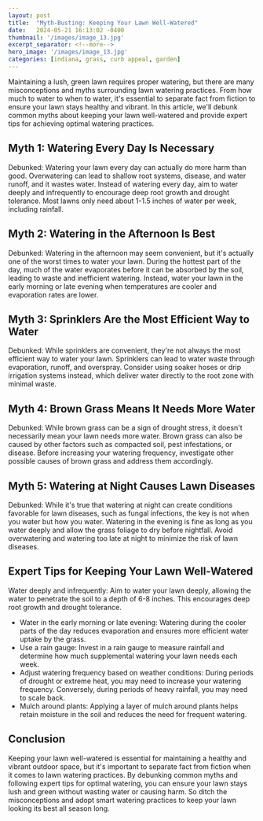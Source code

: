 ```yaml
---
layout: post
title:  "Myth-Busting: Keeping Your Lawn Well-Watered"
date:   2024-05-21 16:13:02 -0400
thumbnail: '/images/image_13.jpg'
excerpt_separator: <!--more-->
hero_image: '/images/image_13.jpg'
categories: [indiana, grass, curb appeal, garden]
---
```

Maintaining a lush, green lawn requires proper watering, but there are many misconceptions and myths surrounding lawn watering practices. <!--more-->From how much to water to when to water, it's essential to separate fact from fiction to ensure your lawn stays healthy and vibrant. In this article, we'll debunk common myths about keeping your lawn well-watered and provide expert tips for achieving optimal watering practices.

## Myth 1: Watering Every Day Is Necessary
Debunked: Watering your lawn every day can actually do more harm than good. Overwatering can lead to shallow root systems, disease, and water runoff, and it wastes water. Instead of watering every day, aim to water deeply and infrequently to encourage deep root growth and drought tolerance. Most lawns only need about 1-1.5 inches of water per week, including rainfall.

## Myth 2: Watering in the Afternoon Is Best
Debunked: Watering in the afternoon may seem convenient, but it's actually one of the worst times to water your lawn. During the hottest part of the day, much of the water evaporates before it can be absorbed by the soil, leading to waste and inefficient watering. Instead, water your lawn in the early morning or late evening when temperatures are cooler and evaporation rates are lower.

## Myth 3: Sprinklers Are the Most Efficient Way to Water
Debunked: While sprinklers are convenient, they're not always the most efficient way to water your lawn. Sprinklers can lead to water waste through evaporation, runoff, and overspray. Consider using soaker hoses or drip irrigation systems instead, which deliver water directly to the root zone with minimal waste.

## Myth 4: Brown Grass Means It Needs More Water
Debunked: While brown grass can be a sign of drought stress, it doesn't necessarily mean your lawn needs more water. Brown grass can also be caused by other factors such as compacted soil, pest infestations, or disease. Before increasing your watering frequency, investigate other possible causes of brown grass and address them accordingly.

## Myth 5: Watering at Night Causes Lawn Diseases
Debunked: While it's true that watering at night can create conditions favorable for lawn diseases, such as fungal infections, the key is not when you water but how you water. Watering in the evening is fine as long as you water deeply and allow the grass foliage to dry before nightfall. Avoid overwatering and watering too late at night to minimize the risk of lawn diseases.

## Expert Tips for Keeping Your Lawn Well-Watered
Water deeply and infrequently: Aim to water your lawn deeply, allowing the water to penetrate the soil to a depth of 6-8 inches. This encourages deep root growth and drought tolerance.
* Water in the early morning or late evening: Watering during the cooler parts of the day reduces evaporation and ensures more efficient water uptake by the grass.
* Use a rain gauge: Invest in a rain gauge to measure rainfall and determine how much supplemental watering your lawn needs each week.
* Adjust watering frequency based on weather conditions: During periods of drought or extreme heat, you may need to increase your watering frequency. Conversely, during periods of heavy rainfall, you may need to scale back.
* Mulch around plants: Applying a layer of mulch around plants helps retain moisture in the soil and reduces the need for frequent watering.

## Conclusion
Keeping your lawn well-watered is essential for maintaining a healthy and vibrant outdoor space, but it's important to separate fact from fiction when it comes to lawn watering practices. By debunking common myths and following expert tips for optimal watering, you can ensure your lawn stays lush and green without wasting water or causing harm. So ditch the misconceptions and adopt smart watering practices to keep your lawn looking its best all season long.
